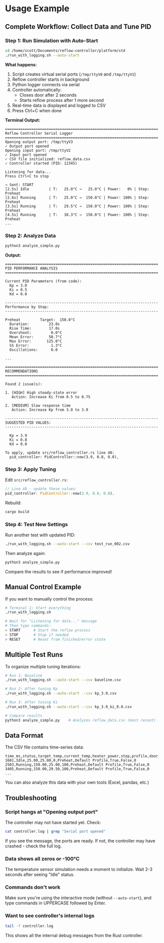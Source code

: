 # Usage Example

## Complete Workflow: Collect Data and Tune PID

### Step 1: Run Simulation with Auto-Start

```bash
cd /home/scott/Documents/reflow-controller/platform/std
./run_with_logging.sh --auto-start
```

**What happens:**
1. Script creates virtual serial ports (`/tmp/ttyV0` and `/tmp/ttyV1`)
2. Reflow controller starts in background
3. Python logger connects via serial
4. Controller automatically:
   - Closes door after 2 seconds
   - Starts reflow process after 1 more second
5. Real-time data is displayed and logged to CSV
6. Press Ctrl+C when done

**Terminal Output:**
```
======================================================================
Reflow Controller Serial Logger
======================================================================
Opening output port: /tmp/ttyV3
✓ Output port opened
Opening input port: /tmp/ttyV2
✓ Input port opened
✓ CSV file initialized: reflow_data.csv
✓ Controller started (PID: 12345)

Listening for data...
Press Ctrl+C to stop

→ Sent: START
[2.5s] Idle         | T:   25.0°C →   25.0°C | Power:   0% | Step: Preheat
[2.6s] Running      | T:   25.0°C →  150.0°C | Power: 100% | Step: Preheat
[3.5s] Running      | T:   29.5°C →  150.0°C | Power: 100% | Step: Preheat
[4.5s] Running      | T:   38.3°C →  150.0°C | Power: 100% | Step: Preheat
...
```

### Step 2: Analyze Data

```bash
python3 analyze_simple.py
```

**Output:**
```
======================================================================
PID PERFORMANCE ANALYSIS
======================================================================

Current PID Parameters (from code):
  Kp = 3.0
  Ki = 0.5
  Kd = 0.0

----------------------------------------------------------------------
Performance by Step:
----------------------------------------------------------------------

Preheat         Target:  150.0°C
  Duration:         23.0s
  Rise Time:        17.0s
  Overshoot:         0.0°C
  Mean Error:       50.7°C
  Max Error:       125.0°C
  SS Error:          1.3°C
  Oscillations:      0.0

...

======================================================================
RECOMMENDATIONS
======================================================================

Found 2 issue(s):

1. [HIGH] High steady-state error
   Action: Increase Ki from 0.5 to 0.75

2. [MEDIUM] Slow response time
   Action: Increase Kp from 3.0 to 3.9

----------------------------------------------------------------------
SUGGESTED PID VALUES:
----------------------------------------------------------------------

  Kp = 3.9
  Ki = 0.8
  Kd = 0.0

To apply, update src/reflow_controller.rs line 48:
  pid_controller: PidController::new(3.9, 0.8, 0.0),
```

### Step 3: Apply Tuning

Edit `src/reflow_controller.rs`:

```rust
// Line 48 - update these values:
pid_controller: PidController::new(3.9, 0.8, 0.0),
```

Rebuild:
```bash
cargo build
```

### Step 4: Test New Settings

Run another test with updated PID:

```bash
./run_with_logging.sh --auto-start --csv test_run_002.csv
```

Then analyze again:
```bash
python3 analyze_simple.py
```

Compare the results to see if performance improved!

## Manual Control Example

If you want to manually control the process:

```bash
# Terminal 1: Start everything
./run_with_logging.sh

# Wait for "Listening for data..." message
# Then type commands:
> START      # Start the reflow process
> STOP       # Stop if needed
> RESET      # Reset from finished/error state
```

## Multiple Test Runs

To organize multiple tuning iterations:

```bash
# Run 1: Baseline
./run_with_logging.sh --auto-start --csv baseline.csv

# Run 2: After tuning Kp
./run_with_logging.sh --auto-start --csv kp_3.9.csv

# Run 3: After tuning Ki
./run_with_logging.sh --auto-start --csv kp_3.9_ki_0.8.csv

# Compare results
python3 analyze_simple.py    # Analyzes reflow_data.csv (most recent)
```

## Data Format

The CSV file contains time-series data:

```csv
time_ms,status,target_temp,current_temp,heater_power,step,profile,door_closed,fan,timer
1601,Idle,25.00,25.00,0,Preheat,Default Profile,True,False,0
2503,Running,150.00,25.00,100,Preheat,Default Profile,True,False,0
3405,Running,150.00,29.50,100,Preheat,Default Profile,True,False,0
...
```

You can also analyze this data with your own tools (Excel, pandas, etc.)

## Troubleshooting

### Script hangs at "Opening output port"

The controller may not have started yet. Check:
```bash
cat controller.log | grep "Serial port opened"
```

If you see the message, the ports are ready. If not, the controller may have crashed - check the full log.

### Data shows all zeros or -100°C

The temperature sensor simulation needs a moment to initialize. Wait 2-3 seconds after seeing "Idle" status.

### Commands don't work

Make sure you're using the interactive mode (without `--auto-start`), and type commands in UPPERCASE followed by Enter.

### Want to see controller's internal logs

```bash
tail -f controller.log
```

This shows all the internal debug messages from the Rust controller.